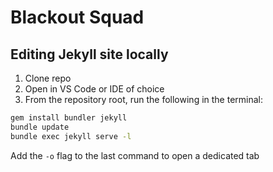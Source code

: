 # Blackout Squad

## Editing Jekyll site locally

1. Clone repo
2. Open in VS Code or IDE of choice
3. From the repository root, run the following in the terminal:

```bash
gem install bundler jekyll
bundle update
bundle exec jekyll serve -l
```

Add the `-o` flag to the last command to open a dedicated tab
